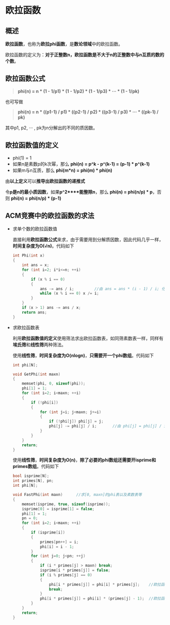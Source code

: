 # 欧拉函数

## 概述

**欧拉函数**，也称为**欧拉phi函数**，是**数论领域**中的欧拉函数。

欧拉函数的定义为：**对于正整数n，欧拉函数是不大于n的正整数中与n互质的数的个数**。

## 欧拉函数公式

> **phi(n) = n * (1 - 1/p1) * (1 - 1/p2) * (1 - 1/p3) * ··· * (1 - 1/pk)**

也可写做

> **phi(n) = n * ((p1-1) / p1) * ((p2-1) / p2) * ((p3-1) / p3) * ··· * ((pk-1) / pk)**

其中p1, p2, ··· , pk为n分解出的不同的质因数。

## 欧拉函数值的定义

* phi(1) = 1
* 如果n是素数p的k次幂，那么 **phi(n) = p^k - p^(k-1) = (p-1) * p^(k-1)**
* 如果m与n互质，那么 **phi(m*n) = phi(m) * phi(n)**

由**以上定义**可以**推导出欧拉函数的递推式**

令**p是n的最小质因数**，如果**p^2****能整除n**，那么 **phi(n) = phi(n/p) * p**，否则 **phi(n) = phi(n/p) * (p-1)**

## ACM竞赛中的欧拉函数的求法

* 求单个数的欧拉函数值

    直接利用**欧拉函数公式**来求，由于需要用到分解质因数，因此代码几乎一样，**时间复杂度为O(√n)**。代码如下
    ```cpp
    int Phi(int x)
    {
        int ans = x;
        for (int i=2; i*i<=n; ++i)
        {
            if (x % i == 0)
            {
                ans -= ans / i;         //由 ans = ans * (i - 1) / i; 化简而来
                while (x % i == 0) x /= i;
            }
        }
        if (x > 1) ans -= ans / x;
        return ans;
    }
    ```

* 求欧拉函数表

    利用**欧拉函数值的定义**使用筛法求出欧拉函数表，如同筛素数表一样，同样有**埃氏筛**和**线性筛**两种筛法。

    使用**线性筛**，**时间复杂度为O(nlogn)**，**只需要开一个phi数组**。代码如下
    ```cpp
    int phi[N];

    void GetPhi(int maxn)
    {
        memset(phi, 0, sizeof(phi));
        phi[1] = 1;
        for (int i=2; i<maxn; ++i)
        {
            if (!phi[i])
            {
                for (int j=i; j<maxn; j+=i)
                {
                    if (!phi[j]) phi[j] = j;
                    phi[j] -= phi[j] / i;       //由 phi[j] = phi[j] / i * (i - 1); 化简而来
                }
            }
        }
        return;
    }
    ```

    使用**线性筛**，**时间复杂度为O(n)**，**除了必要的phi数组还需要开isprime和primes数组**。代码如下
    ```cpp
    bool isprime[N];
    int primes[N], pn;
    int phi[N];

    void FastPhi(int maxn)      //求[0, maxn]的phi表以及素数表等
    {
        memset(isprime, true, sizeof(isprime));
        isprime[0] = isprime[1] = false;
        phi[1] = 1;
        pn = 0;
        for (int i=2; i<maxn; ++i)
        {
            if (isprime[i])
            {
                primes[pn++] = i;
                phi[i] = i - 1;
            }
            for (int j=0; j<pn; ++j)
            {
                if (i * primes[j] > maxn) break;
                isprime[i * primes[j]] = false;
                if (i % primes[j] == 0)
                {
                    phi[i * primes[j]] = phi[i] * primes[j];    //欧拉函数递推式
                    break;
                }
                phi[i * primes[j]] = phi[i] * (primes[j] - 1);  //欧拉函数递推式
            }
        }
        return;
    }
    ```
